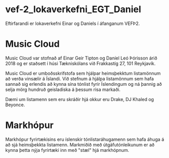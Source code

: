 # vef-2_lokaverkefni_EGT_Daniel
Eftirfarandi er lokaverkefni Einar og Daniels í áfanganum VEFÞ2.

# Music Cloud
Music Cloud var stofnað af Einar Geir Tipton og Daníel Leó Þórisson árið 2018 og er staðsett í húsi Tækniskólans við Frakkastíg 27, 101 Reykjavík.

Music Cloud er umboðsskrifstofa sem hjálpar heimsþekktum listamönnum að verða vinsælir á Íslandi. Við stefnum á hjálpa listamönnum sem hafa sannað sig erlendis að kynna sína tónlist fyrir Íslendingum og ná þannig að selja mörg hundruð geisladiska á þessum risa markaði.

Dæmi um listamenn sem eru skráðir hjá okkur eru Drake, DJ Khaled og Beyonce.

# Markhópur
Markhópur fyrirtækisins eru íslenskir tónlistaráhugamenn sem hafa áhuga á að sjá heimsþekkta listamenn. Markmiðið með útgáfutónleikunum er að kynna þetta nýja fyrirtæki inn með "stæl" hjá markhópnum.
